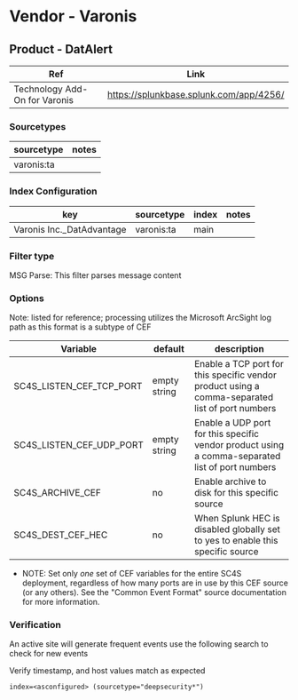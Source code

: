 # Vendor - Varonis

## Product - DatAlert

| Ref            | Link                                                                                                    |
|----------------|---------------------------------------------------------------------------------------------------------|
| Technology Add-On for Varonis | https://splunkbase.splunk.com/app/4256/                                                           |


### Sourcetypes

| sourcetype     | notes                                                                                                   |
|----------------|---------------------------------------------------------------------------------------------------------|
|varonis:ta       ||

### Index Configuration

| key            | sourcetype     | index          | notes          |
|----------------|----------------|----------------|----------------|
|Varonis Inc._DatAdvantage|varonis:ta       |main|

### Filter type

MSG Parse: This filter parses message content

### Options

Note: listed for reference; processing utilizes the Microsoft ArcSight log path as this format is a subtype of CEF

| Variable       | default        | description    |
|----------------|----------------|----------------|
| SC4S_LISTEN_CEF_TCP_PORT      | empty string      | Enable a TCP port for this specific vendor product using a comma-separated list of port numbers |
| SC4S_LISTEN_CEF_UDP_PORT      | empty string      | Enable a UDP port for this specific vendor product using a comma-separated list of port numbers |
| SC4S_ARCHIVE_CEF | no | Enable archive to disk for this specific source |
| SC4S_DEST_CEF_HEC | no | When Splunk HEC is disabled globally set to yes to enable this specific source |

* NOTE:  Set only _one_ set of CEF variables for the entire SC4S deployment, regardless of how
many ports are in use by this CEF source (or any others).  See the "Common Event Format" source
documentation for more information.

### Verification

An active site will generate frequent events use the following search to check for new events

Verify timestamp, and host values match as expected

```
index=<asconfigured> (sourcetype="deepsecurity*")
```
